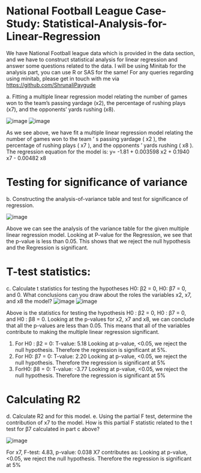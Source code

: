 # National Football League Case-Study: Statistical-Analysis-for-Linear-Regression
We have National Football league data which is provided in the data section, and we have to construct statistical analysis for linear regression and answer some questions related to the data.
I will be using Minitab for the analysis part, you can use R or SAS for the same!
For any queries regarding using minitab, please get in touch with me via https://github.com/ShrunaliPaygude

a. Fitting a multiple linear regression model relating the number of games won to the
team’s passing yardage (x2), the percentage of rushing plays (x7), and the opponents’
yards rushing (x8).

![image](https://user-images.githubusercontent.com/47711486/136078159-9578e24b-8b83-41be-a0f5-dbe8f73d76aa.png)
![image](https://user-images.githubusercontent.com/47711486/136078244-cffc8a08-57de-4f38-87a7-2455732b79dc.png)

As we see above, we have fit a multiple linear regression model relating the number of games
won to the team ’ s passing yardage ( x2 ), the percentage of rushing plays ( x7 ), and the
opponents ’ yards rushing ( x8 ).
The regression equation for the model is:
y= -1.81 + 0.003598 x2 + 0.1940 x7 - 0.00482 x8

# Testing for significance of variance
b. Constructing the analysis-of-variance table and test for significance of regression.

![image](https://user-images.githubusercontent.com/47711486/136078398-daa50789-d9bb-4446-af3a-55b086c01c61.png)

Above we can see the analysis of the variance table for the given multiple linear regression
model.
Looking at P-value for the Regression, we see that the p-value is less than 0.05. This shows
that we reject the null hypothesis and the Regression is significant.

# T-test statistics:

c. Calculate t statistics for testing the hypotheses H0: β2 = 0, H0: β7 = 0, and
0. What conclusions can you draw about the roles the variables x2, x7, and x8
the model?
![image](https://user-images.githubusercontent.com/47711486/136078530-cbbe31a0-3a57-4f1b-835a-fddb4b7f68bb.png)
![image](https://user-images.githubusercontent.com/47711486/136078557-73c52cc0-ee19-4aea-a9c7-e8810070d675.png)


Above is the statistics for testing the hypothesis H0 : β2 = 0, H0 : β7 = 0, and H0 : β8 = 0.
Looking at the p-values for x2, x7 and x8, we can conclude that all the p-values are less than
0.05. This means that all of the variables contribute to making the multiple linear regression
significant.
1. For H0 : β2 = 0: T-value: 5.18
Looking at p-value, <0.05, we reject the null hypothesis.
Therefore the regression is significant at 5%.
2. For H0: β7 = 0: T-value: 2.20
Looking at p-value, <0.05, we reject the null hypothesis.
Therefore the regression is significant at 5%
3. ForH0: β8 = 0: T-value: -3.77
Looking at p-value, <0.05, we reject the null hypothesis.
Therefore the regression is significant at 5%

# Calculating R2

d. Calculate R2 and for this model.
e. Using the partial F test, determine the contribution of x7 to the model. How is this
partial F statistic related to the t test for β7 calculated in part c above?

![image](https://user-images.githubusercontent.com/47711486/136078701-824cfcba-e724-4649-8623-254eb08d14fa.png)


For x7,
F-test: 4.83, p-value: 0.038
X7 contributes as: Looking at p-value, <0.05, we reject the null hypothesis.
Therefore the regression is significant at 5%


